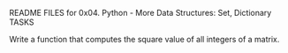 README FILES for 0x04. Python - More Data Structures: Set, Dictionary
TASKS

Write a function that computes the square value of all integers of a matrix.
